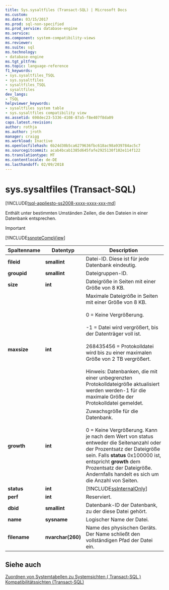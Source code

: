```yaml
---
title: Sys.sysaltfiles (Transact-SQL) | Microsoft Docs
ms.custom: 
ms.date: 03/15/2017
ms.prod: sql-non-specified
ms.prod_service: database-engine
ms.service: 
ms.component: system-compatibility-views
ms.reviewer: 
ms.suite: sql
ms.technology:
- database-engine
ms.tgt_pltfrm: 
ms.topic: language-reference
f1_keywords:
- sys.sysaltfiles_TSQL
- sys.sysaltfiles
- sysaltfiles_TSQL
- sysaltfiles
dev_langs:
- TSQL
helpviewer_keywords:
- sysaltfiles system table
- sys.sysaltfiles compatibility view
ms.assetid: 698dec23-5336-4108-87a5-f8e407f8da09
caps.latest.revision: 
author: rothja
ms.author: jroth
manager: craigg
ms.workload: Inactive
ms.openlocfilehash: 6b24d30b5ca6279636fbc618ac98a939784ac5c7
ms.sourcegitcommit: acab4bcab1385d645fafe2925130f102e114f122
ms.translationtype: MT
ms.contentlocale: de-DE
ms.lasthandoff: 02/09/2018
---
```

# <a name="syssysaltfiles-transact-sql"></a>sys.sysaltfiles (Transact-SQL)
[!INCLUDE[tsql-appliesto-ss2008-xxxx-xxxx-xxx-md](../../includes/tsql-appliesto-ss2008-xxxx-xxxx-xxx-md.md)]

  Enthält unter bestimmten Umständen Zeilen, die den Dateien in einer Datenbank entsprechen.  
  
> [!IMPORTANT]  
>  [!INCLUDE[ssnoteCompView](../../includes/ssnotecompview-md.md)]  
  
|Spaltenname|Datentyp|Description|  
|-----------------|---------------|-----------------|  
|**fileid**|**smallint**|Datei-ID. Diese ist für jede Datenbank eindeutig.|  
|**groupid**|**smallint**|Dateigruppen-ID.|  
|**size**|**int**|Dateigröße in Seiten mit einer Größe von 8 KB.|  
|**maxsize**|**int**|Maximale Dateigröße in Seiten mit einer Größe von 8 KB.<br /><br /> 0 = Keine Vergrößerung.<br /><br /> -1 = Datei wird vergrößert, bis der Datenträger voll ist.<br /><br /> 268435456 = Protokolldatei wird bis zu einer maximalen Größe von 2 TB vergrößert.<br /><br /> Hinweis: Datenbanken, die mit einer unbegrenzten Protokolldateigröße aktualisiert werden werden-1 für die maximale Größe der Protokolldatei gemeldet.|  
|**growth**|**int**|Zuwachsgröße für die Datenbank.<br /><br /> 0 = Keine Vergrößerung. Kann je nach dem Wert von status entweder die Seitenanzahl oder der Prozentsatz der Dateigröße sein. Falls **status** 0x100000 ist, entspricht **growth** dem Prozentsatz der Dateigröße. Andernfalls handelt es sich um die Anzahl von Seiten.|  
|**status**|**int**|[!INCLUDE[ssInternalOnly](../../includes/ssinternalonly-md.md)]|  
|**perf**|**int**|Reserviert.|  
|**dbid**|**smallint**|Datenbank-ID der Datenbank, zu der diese Datei gehört.|  
|**name**|**sysname**|Logischer Name der Datei.|  
|**filename**|**nvarchar(260)**|Name des physischen Geräts. Der Name schließt den vollständigen Pfad der Datei ein.|  
  
## <a name="see-also"></a>Siehe auch  
 [Zuordnen von Systemtabellen zu Systemsichten &#40; Transact-SQL &#41;](../../relational-databases/system-tables/mapping-system-tables-to-system-views-transact-sql.md)   
 [Kompatibilitätssichten &#40;Transact-SQL&#41;](~/relational-databases/system-compatibility-views/system-compatibility-views-transact-sql.md)  
  
  
